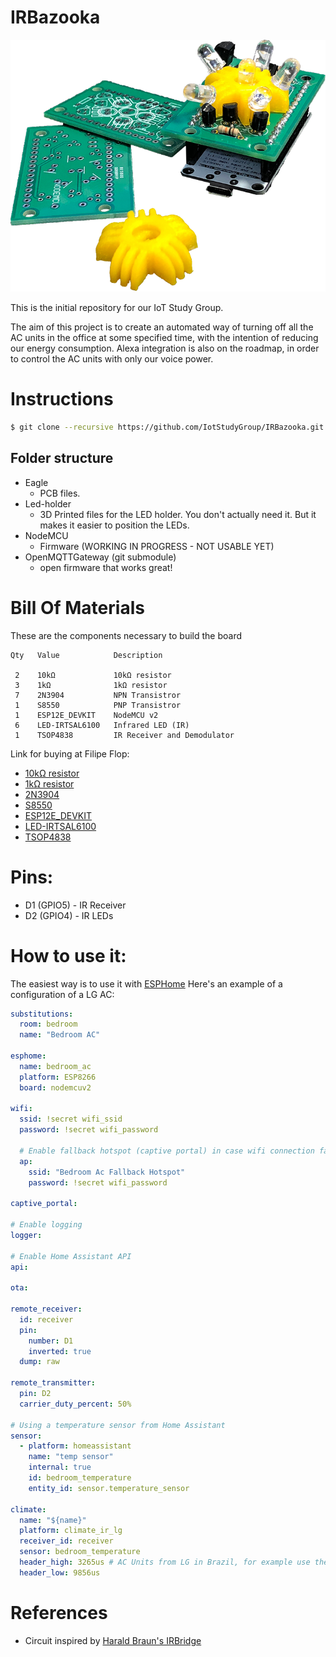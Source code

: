 # IRBazooka

![Alt text](/images/board_25.png)

This is the initial repository for our IoT Study Group.

The aim of this project is to create an automated way of turning off all the AC units in the office at some specified time, with the intention of reducing our energy consumption. Alexa integration is also on the roadmap, in order to control the AC units with only our voice power.

# Instructions

```bash
$ git clone --recursive https://github.com/IotStudyGroup/IRBazooka.git
```

## Folder structure

- Eagle
  - PCB files.
- Led-holder
  - 3D Printed files for the LED holder. You don't actually need it. But it makes it easier to position the LEDs.
- NodeMCU
  - Firmware (WORKING IN PROGRESS - NOT USABLE YET)
- OpenMQTTGateway (git submodule)
  - open firmware that works great!

# Bill Of Materials
These are the components necessary to build the board
```
Qty   Value            Description

 2    10kΩ             10kΩ resistor
 3    1kΩ              1kΩ resistor
 7    2N3904           NPN Transistror
 1    S8550            PNP Transistror
 1    ESP12E_DEVKIT    NodeMCU v2
 6    LED-IRTSAL6100   Infrared LED (IR)
 1    TSOP4838         IR Receiver and Demodulator
 ```
 Link for buying at Filipe Flop:<br>
 * [10kΩ resistor](https://www.filipeflop.com/produto/resistor-10k%CF%89-14w-x20-unidades/)<br>
 * [1kΩ resistor](https://www.filipeflop.com/produto/resistor-1k%CF%89-14w-x20-unidades/)<br>
 * [2N3904](https://www.filipeflop.com/produto/transistor-2n3904-npn-x10-unidades/)<br>
 * [S8550](https://www.filipeflop.com/produto/transistor-s8550-pnp-x10-unidades/)<br>
 * [ESP12E_DEVKIT](https://www.filipeflop.com/produto/modulo-wifi-esp8266-nodemcu-esp-12/)<br>
 * [LED-IRTSAL6100](https://www.filipeflop.com/produto/led-emissor-infravermelho-ir-5mm/)<br>
 * [TSOP4838](https://www.filipeflop.com/produto/receptor-infravermelho-ir-tsop4838/)<br>

# Pins:
- D1 (GPIO5) - IR Receiver
- D2 (GPIO4) - IR LEDs

# How to use it:
The easiest way is to use it with [ESPHome](https://esphome.io/index.html)
Here's an example of a configuration of a LG AC:
```yaml
substitutions:
  room: bedroom
  name: "Bedroom AC"

esphome:
  name: bedroom_ac
  platform: ESP8266
  board: nodemcuv2

wifi:
  ssid: !secret wifi_ssid
  password: !secret wifi_password

  # Enable fallback hotspot (captive portal) in case wifi connection fails
  ap:
    ssid: "Bedroom Ac Fallback Hotspot"
    password: !secret wifi_password

captive_portal:

# Enable logging
logger:

# Enable Home Assistant API
api:

ota:

remote_receiver:
  id: receiver
  pin:
    number: D1
    inverted: true
  dump: raw

remote_transmitter:
  pin: D2
  carrier_duty_percent: 50%

# Using a temperature sensor from Home Assistant
sensor:
  - platform: homeassistant
    name: "temp sensor"
    internal: true
    id: bedroom_temperature
    entity_id: sensor.temperature_sensor

climate:
  name: "${name}"
  platform: climate_ir_lg
  receiver_id: receiver
  sensor: bedroom_temperature
  header_high: 3265us # AC Units from LG in Brazil, for example use these timings
  header_low: 9856us
```

# References
- Circuit inspired by [Harald Braun's IRBridge](https://www.hackster.io/har-bra/irbridge-controlling-ir-devices-via-alexa-web-interface-66ca06)
